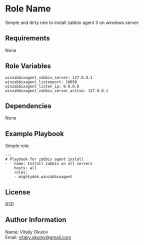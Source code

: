 Role Name
=========

Simple and dirty role to install zabbix agent 3 on windows server

Requirements
------------

None

Role Variables
--------------
```
winzabbixagent_zabbix_server: 127.0.0.1
winzabbixagent_listenport: 10050
winzabbixagent_listen_ip: 0.0.0.0
winzabbixagent_zabbix_server_active: 127.0.0.1
```
Dependencies
------------

None

Example Playbook
----------------

Simple role:
```
---
# Playbook for zabbix agent install
-   name: Install zabbix on all servers
    hosts: all
    roles:
    - mightydok.winzabbixagent
```

License
-------

BSD

Author Information
------------------

Name: Vitaliy Okulov   
Email: vitaliy.okulov@gmail.com
